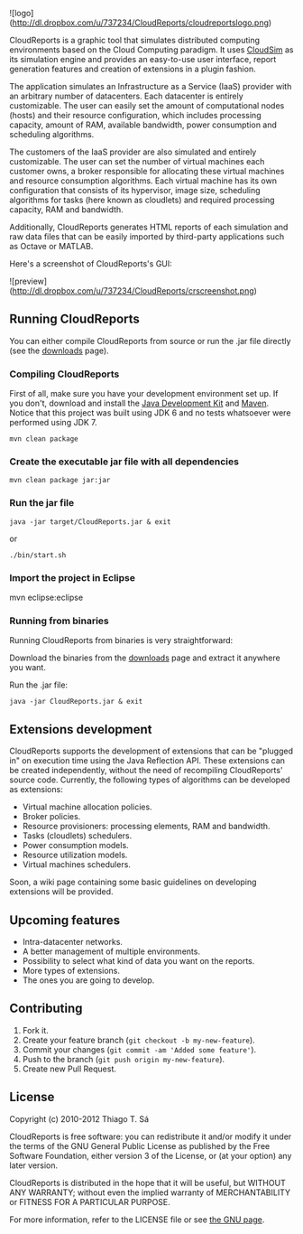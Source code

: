 ![logo] (http://dl.dropbox.com/u/737234/CloudReports/cloudreportslogo.png)

CloudReports is a graphic tool that simulates distributed computing environments based
on the Cloud Computing paradigm. It uses [CloudSim][cloudsim] as its simulation
engine and provides an easy-to-use user interface, report generation features and
creation of extensions in a plugin fashion.

The application simulates an Infrastructure as a Service (IaaS) provider with an 
arbitrary number of datacenters. Each datacenter is entirely customizable. The user
can easily set the amount of computational nodes (hosts) and their resource configuration,
which includes processing capacity, amount of RAM, available bandwidth, power consumption
and scheduling algorithms.

The customers of the IaaS provider are also simulated and entirely customizable. The user
can set the number of virtual machines each customer owns, a broker responsible for allocating
these virtual machines and resource consumption algorithms. Each virtual machine has its own
configuration that consists of its hypervisor, image size, scheduling algorithms for
tasks (here known as cloudlets) and required processing capacity, RAM and bandwidth.

Additionally, CloudReports generates HTML reports of each simulation and raw data files that
can be easily imported by third-party applications such as Octave or MATLAB.

Here's a screenshot of CloudReports's GUI:

![preview] (http://dl.dropbox.com/u/737234/CloudReports/crscreenshot.png)


## Running CloudReports

You can either compile CloudReports from source or run the .jar file directly (see the
[downloads][downloadspage] page).

### Compiling CloudReports

First of all, make sure you have your development environment set up. If you don't,
download and install the [Java Development Kit][jdk] and [Maven][maven]. Notice that this project was built using JDK 6 and no tests whatsoever were performed using JDK 7.

    mvn clean package

### Create the executable jar file with all dependencies


    mvn clean package jar:jar


### Run the jar file

    java -jar target/CloudReports.jar & exit

or

    ./bin/start.sh

### Import the project in Eclipse


mvn eclipse:eclipse


### Running from binaries

Running CloudReports from binaries is very straightforward:

Download the binaries from the [downloads][downloadspage] page and extract it anywhere you want.

Run the .jar file:

    java -jar CloudReports.jar & exit


## Extensions development

CloudReports supports the development of extensions that can be "plugged in" on execution time using
the Java Reflection API. These extensions can be created independently, without the need of recompiling 
CloudReports' source code. Currently, the following types of algorithms can be developed as extensions:

- Virtual machine allocation policies.
- Broker policies.
- Resource provisioners: processing elements, RAM and bandwidth.
- Tasks (cloudlets) schedulers.
- Power consumption models.
- Resource utilization models.
- Virtual machines schedulers.

Soon, a wiki page containing some basic guidelines on developing extensions will be provided.

## Upcoming features

- Intra-datacenter networks.
- A better management of multiple environments.
- Possibility to select what kind of data you want on the reports.
- More types of extensions.
- The ones you are going to develop.

## Contributing

1. Fork it.
2. Create your feature branch (`git checkout -b my-new-feature`).
3. Commit your changes (`git commit -am 'Added some feature'`).
4. Push to the branch (`git push origin my-new-feature`).
5. Create new Pull Request.

## License

Copyright (c) 2010-2012 Thiago T. Sá

CloudReports is free software: you can redistribute it and/or modify
it under the terms of the GNU General Public License as published by
the Free Software Foundation, either version 3 of the License, or
(at your option) any later version.

CloudReports is distributed in the hope that it will be useful,
but WITHOUT ANY WARRANTY; without even the implied warranty of
MERCHANTABILITY or FITNESS FOR A PARTICULAR PURPOSE.

For more information, refer to the LICENSE file or see [the GNU page][gnu].

[cloudsim]: http://www.cloudbus.org/cloudsim/
[downloadspage]: https://github.com/alessandroleite/CloudReports/downloads
[netbeans]:http://netbeans.org/
[eclipse]: http://www.eclipse.org/
[jdk]: http://www.oracle.com/technetwork/java/javase/downloads/index.html
[ant]:http://ant.apache.org/
[maven]: http://maven.apache.org/
[gnu]: http://www.gnu.org/licenses


